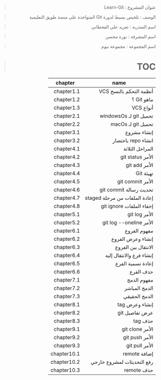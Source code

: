 <div dir="rtl">


> عنوان المشروع : Learn-Git 

> الوصف : تلخيص بسيط لدورة Git المتواجدة على منصة طويق التعليمية 

> اسم المتدربة : تغريد علي القحطاني 

> اسم المشرفة : نورة محسن 

> اسم المجموعة : مجموعة نيوم


> # TOC

| name | chapter |
| ----------- | ----------- |
| أنظمة التحكم بالنسخ VCS | chapter1.1 |
| ماهو Git ؟ | chapter1.2 |
| أنواع VCS | chapter1.3 |
| تحميل git لـ windowsOs | chapter2.1 |
| تحميل git لـ macOs | chapter2.2 |
| إنشاء مشروع | chapter3.1 |
| انشاء repo باختصار | chapter3.2 |
| المراحل الثلاثة | chapter4.1 |
| الأمر git status | chapter4.2 |
| الأمر git add | chapter4.3 |
| تهيئة Git | chapter4.4 |
| الأمر git commit | chapter4.5 |
| تحديث رسالة git commit | chapter4.6 |
| إعادة الملفات من مرحلة staged | chapter4.7 |
| إخفاء الملفات git ignore | chapter4.8 |
| الأمر git log | chapter5.1 |
| الأمر git log --oneline | chapter5.2 |
| مفهوم الفروع | chapter6.1 |
| إنشاء وعرض الفروع | chapter6.2 |
| الانتقال بين الفروع | chapter6.3 |
| إنشاء فرع والانتقال إليه | chapter6.4 |
| إعادة تسمية الفرع | chapter6.5 |
| حذف الفرع | chapter6.6 |
| مفهوم الدمج | chapter7.1 |
| الدمج المباشر | chapter7.2 |
| الدمج الحقيقي | chapter7.3 |
| إنشاء وعرض tag | chapter8.1 |
| عرض تفاصيل git | chapter8.2 |
| حذف tag | chapter8.3 |
| الأمر git clone | chapter9.1 |
| الأمر git push | chapter9.2 |
| الأمر git pull | chapter9.3 |
| إضافة remote | chapter10.1 |
| رفع التحديثات لمشروع خارجي | chapter10.2 |
| حذف remote | chapter10.3 |


<div>